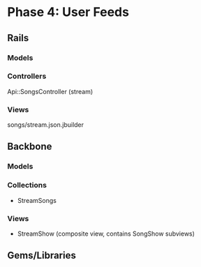# Phase 4: User Feeds

## Rails
### Models

### Controllers
Api::SongsController (stream)

### Views
songs/stream.json.jbuilder

## Backbone
### Models

### Collections
* StreamSongs

### Views
* StreamShow (composite view, contains SongShow subviews)

## Gems/Libraries
